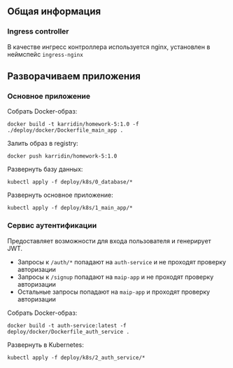 ## Общая информация

### Ingress controller
В качестве ингресс контроллера используется nginx, установлен в неймспейс `ingress-nginx`

## Разворачиваем приложения

### Основное приложение
Собрать Docker-образ:

```shell
docker build -t karridin/homework-5:1.0 -f ./deploy/docker/Dockerfile_main_app .
```

Залить образ в registry:

```shell
docker push karridin/homework-5:1.0
```

Развернуть базу данных:

```shell
kubectl apply -f deploy/k8s/0_database/*
```

Развернуть основное приложение:

```shell
kubectl apply -f deploy/k8s/1_main_app/*
```

### Сервис аутентификации
Предоставляет возможности для входа пользователя и генерирует JWT.
- Запросы к `/auth/*` попадают на `auth-service` и не проходят проверку авторизации
- Запросы к `/signup` попадают на `maip-app` и не проходят проверку авторизации
- Остальные запросы попадают на `maip-app` и проходят проверку авторизации


Собрать Docker-образ:

```shell
docker build -t auth-service:latest -f deploy/docker/Dockerfile_auth_service .
```

Развернуть в Kubernetes:

```shell
kubectl apply -f deploy/k8s/2_auth_service/*
```
